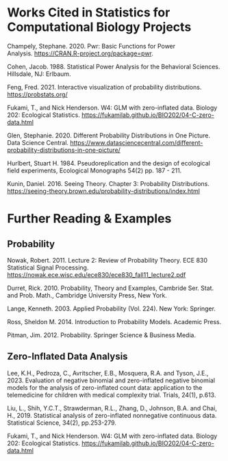 # Works Cited in Statistics for Computational Biology ProjectsChampely, Stephane. 2020. Pwr: Basic Functions for Power Analysis. https://CRAN.R-project.org/package=pwr.Cohen, Jacob. 1988. Statistical Power Analysis for the Behavioral Sciences. Hillsdale, NJ: Erlbaum.

Feng, Fred. 2021. Interactive visualization of probability distributions. https://probstats.org/

Fukami, T., and Nick Henderson. W4: GLM with zero-inflated data. Biology 202: Ecological Statistics. https://fukamilab.github.io/BIO202/04-C-zero-data.html

Glen, Stephanie. 2020. Different Probability Distributions in One Picture. Data Science Central. https://www.datasciencecentral.com/different-probability-distributions-in-one-picture/

Hurlbert, Stuart H. 1984. Pseudoreplication and the design of ecological field experiments, Ecological Monographs 54(2) pp. 187 - 211.

Kunin, Daniel. 2016. Seeing Theory. Chapter 3: Probability Distributions. https://seeing-theory.brown.edu/probability-distributions/index.html 

# Further Reading & Examples

## Probability

Nowak, Robert. 2011. Lecture 2: Review of Probability Theory. ECE 830 Statistical Signal Processing. https://nowak.ece.wisc.edu/ece830/ece830_fall11_lecture2.pdf

Durret, Rick. 2010. Probability, Theory and Examples, Cambride Ser. Stat. and Prob. Math., Cambridge University Press, New York.

Lange, Kenneth. 2003. Applied Probability (Vol. 224). New York: Springer.

Ross, Sheldon M. 2014. Introduction to Probability Models. Academic Press.

Pitman, Jim. 2012. Probability. Springer Science & Business Media.

## Zero-Inflated Data Analysis

Lee, K.H., Pedroza, C., Avritscher, E.B., Mosquera, R.A. and Tyson, J.E., 2023. Evaluation of negative binomial and zero-inflated negative binomial models for the analysis of zero-inflated count data: application to the telemedicine for children with medical complexity trial. Trials, 24(1), p.613.

Liu, L., Shih, Y.C.T., Strawderman, R.L., Zhang, D., Johnson, B.A. and Chai, H., 2019. Statistical analysis of zero-inflated nonnegative continuous data. Statistical Science, 34(2), pp.253-279. 

Fukami, T., and Nick Henderson. W4: GLM with zero-inflated data. Biology 202: Ecological Statistics. https://fukamilab.github.io/BIO202/04-C-zero-data.html